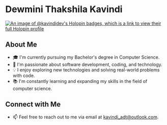 # Dewmini Thakshila Kavindi

[![An image of @kavindidev's Holopin badges, which is a link to view their full Holopin profile](https://holopin.me/kavindidev)](https://holopin.io/@kavindidev)

<!-- Hey there! I'm [Your Name], a Computer Science undergraduate at the University of Kelaniya. 👋 -->

<!-- Introduction -->
## About Me
- 🎓 I'm currently pursuing my Bachelor's degree in Computer Science.
- 🌱 I'm passionate about software development, coding, and technology.
- 💡 I enjoy exploring new technologies and solving real-world problems with code.
- 📚 I'm constantly learning and expanding my skills in the field of computer science.

<!-- Connect with Me -->
## Connect with Me
- 📫 Feel free to reach out to me via email at [kavindi_adt@outlook.com](mailto:kavindi_adt@outlook.com).
